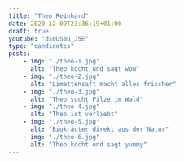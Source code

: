 ```yaml
---
title: "Theo Reinhard"
date: 2020-12-09T23:36:19+01:00
draft: true
youtube: "ds0US8u_J5E"
type: "candidates"
posts:
    - img: "./theo-1.jpg"
      alt: "Theo kocht und sagt wow"
    - img: "./theo-2.jpg"
      alt: "Limettensaft macht alles frischer"
    - img: "./theo-3.jpg"
      alt: "Theo sucht Pilze im Wald"
    - img: "./theo-4.jpg"
      alt: "Theo ist verliebt"
    - img: "./theo-5.jpg"
      alt: "Biokräuter direkt aus der Natur"
    - img: "./theo-6.jpg"
      alt: "Theo kocht und sagt yummy"
---
```


